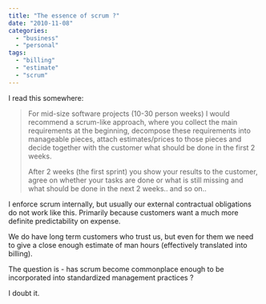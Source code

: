 ```yaml
---
title: "The essence of scrum ?"
date: "2010-11-08"
categories: 
  - "business"
  - "personal"
tags: 
  - "billing"
  - "estimate"
  - "scrum"
---
```


I read this somewhere:

> For mid-size software projects (10-30 person weeks) I would recommend a scrum-like approach, where you collect the main requirements at the beginning, decompose these requirements into manageable pieces, attach estimates/prices to those pieces and decide together with the customer what should be done in the first 2 weeks.
> 
> After 2 weeks (the first sprint) you show your results to the customer, agree on whether your tasks are done or what is still missing and what should be done in the next 2 weeks.. and so on..

I enforce scrum internally, but usually our external contractual obligations do not work like this. Primarily because customers want a much more definite predictability on expense.

We do have long term customers who trust us, but even for them we need to give a close enough estimate of man hours (effectively translated into billing).

The question is - has scrum become commonplace enough to be incorporated into standardized management practices ?

I doubt it.
